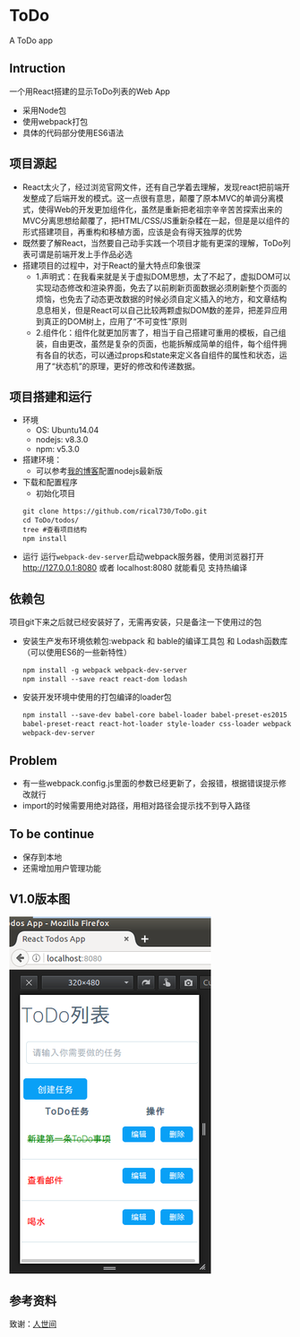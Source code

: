 # ToDo
A ToDo app


## Intruction
一个用React搭建的显示ToDo列表的Web App
 * 采用Node包
 * 使用webpack打包
 * 具体的代码部分使用ES6语法 

## 项目源起
 * React太火了，经过浏览官网文件，还有自己学着去理解，发现react把前端开发整成了后端开发的模式。这一点很有意思，颠覆了原本MVC的单调分离模式，使得Web的开发更加组件化，虽然是重新把老祖宗辛辛苦苦探索出来的MVC分离思想给颠覆了，把HTML/CSS/JS重新杂糅在一起，但是是以组件的形式搭建项目，再重构和移植方面，应该是会有得天独厚的优势
 * 既然要了解React，当然要自己动手实践一个项目才能有更深的理解，ToDo列表可谓是前端开发上手作品必选
 * 搭建项目的过程中，对于React的量大特点印象很深
 	* 1.声明式：在我看来就是关于虚拟DOM思想，太了不起了，虚拟DOM可以实现动态修改和渲染界面，免去了以前刷新页面数据必须刷新整个页面的烦恼，也免去了动态更改数据的时候必须自定义插入的地方，和文章结构息息相关，但是React可以自己比较两颗虚拟DOM数的差异，把差异应用到真正的DOM树上，应用了“不可变性”原则
 	* 2.组件化：组件化就更加厉害了，相当于自己搭建可重用的模板，自己组装，自由更改，虽然是复杂的页面，也能拆解成简单的组件，每个组件拥有各自的状态，可以通过props和state来定义各自组件的属性和状态，运用了“状态机”的原理，更好的修改和传递数据。

## 项目搭建和运行
 * 环境
 	* OS: Ubuntu14.04
 	* nodejs: v8.3.0
 	* npm: v5.3.0
 * 搭建环境：
 	* 可以参考[我的博客](http://blog.csdn.net/rical730/article/details/77206601)配置nodejs最新版
 * 下载和配置程序
 	* 初始化项目
	```
	git clone https://github.com/rical730/ToDo.git
	cd ToDo/todos/
	tree #查看项目结构
	npm install
	```	
 * 运行
 	运行`webpack-dev-server`启动webpack服务器，使用浏览器打开 http://127.0.0.1:8080 或者 localhost:8080 就能看见
 	支持热编译


## 依赖包
项目git下来之后就已经安装好了，无需再安装，只是备注一下使用过的包
 * 安装生产发布环境依赖包:webpack 和 bable的编译工具包 和 Lodash函数库（可以使用ES6的一些新特性）
	```
	npm install -g webpack webpack-dev-server
	npm install --save react react-dom lodash
	```
 * 安装开发环境中使用的打包编译的loader包
	```
	npm install --save-dev babel-core babel-loader babel-preset-es2015 babel-preset-react react-hot-loader style-loader css-loader webpack webpack-dev-server
	```


## Problem
 * 有一些webpack.config.js里面的参数已经更新了，会报错，根据错误提示修改就行
 * import的时候需要用绝对路径，用相对路径会提示找不到导入路径

## To be continue
 * 保存到本地
 * 还需增加用户管理功能

## V1.0版本图

 ![](https://github.com/rical730/ToDo/blob/master/todos/view1.0.png)

## 参考资料
致谢：[人世间](http://www.jianshu.com/p/715913d3fabc)